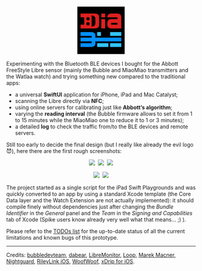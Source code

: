 <p align ="center"><img src="./DiaBLE//Assets.xcassets/AppIcon.appiconset/Icon.png" width="25%" /></p>

Experimenting with the Bluetooth BLE devices I bought for the Abbott FreeStyle Libre sensor (mainly  the Bubble and MiaoMiao transmitters and the Watlaa watch) and trying something new compared to the traditional apps:

* a universal **SwiftUI** application for iPhone, iPad and Mac Catalyst;
* scanning the Libre directly via **NFC**;
* using online servers for calibrating just like **Abbott’s algorithm**;
* varying the **reading interval** (the Bubble firmware allows to set it from 1 to 15 minutes while the MiaoMiao one to reduce it to 1 or 3 minutes);
* a detailed **log** to check the traffic from/to the BLE devices and remote servers.

Still too early to decide the final design (but I really like already the evil logo 😈), here there are the first rough screenshots:


<p align ="center"><img src="https://pbs.twimg.com/media/EQFqFP8UYAEAMI-?format=png&name=4096x4096" width="25%" />&nbsp;&nbsp;<img src="https://pbs.twimg.com/media/EQFstP8XkAADIA5?format=png&name=4096x4096" width="25%" />&nbsp;&nbsp;<img src="https://pbs.twimg.com/media/EQFtdz3XUAEZTI3?format=png&name=4096x4096" width="25%" /></p>
<p align ="center"><img src="https://pbs.twimg.com/media/EQFuZUIXUAEJeil?format=png&name=4096x4096" width="25%" />&nbsp;&nbsp;<img src="https://pbs.twimg.com/media/EQFv4aFXsAAYmW4?format=png&name=4096x4096" width="25%" /></p>

The project started as a single script for the iPad Swift Playgrounds and was quickly converted to an app by using a standard Xcode template (the Core Data layer and the Watch Extension are not actually implemented): it should compile finely without dependencies just after changing the _Bundle Identifier_ in the _General_ panel and the _Team_ in the _Signing and Capabilities_ tab of Xcode (Spike users know already very well what that means... ;) ).

Please refer to the [TODOs list](https://github.com/gui-dos/DiaBLE/blob/master/TODO.md) for the up-to-date status of all the current limitations and known bugs of this prototype.

---
Credits: [bubbledevteam](https://github.com/bubbledevteam?tab=repositories), [dabear](https://github.com/dabear?tab=repositories), [LibreMonitor](https://github.com/UPetersen/LibreMonitor/tree/Swift4), [Loop](https://github.com/LoopKit/Loop), [Marek Macner](https://github.com/MarekM60?tab=repositories), [Nightguard]( https://github.com/nightscout/nightguard), [RileyLink iOS](https://github.com/ps2/rileylink_ios), [WoofWoof](https://github.com/gshaviv/ninety-two), [xDrip for iOS](https://github.com/JohanDegraeve/xdripswift).
